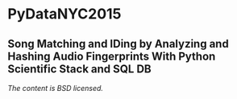 # PyDataNYC2015

## Song Matching and IDing by Analyzing and Hashing Audio Fingerprints With Python Scientific Stack and SQL DB

_The content is BSD licensed._
